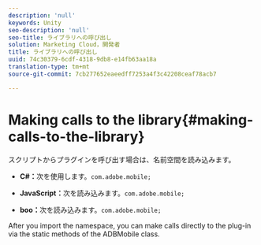 ```yaml
---
description: 'null'
keywords: Unity
seo-description: 'null'
seo-title: ライブラリへの呼び出し
solution: Marketing Cloud，開発者
title: ライブラリへの呼び出し
uuid: 74c30379-6cdf-4318-9db8-e14fb63aa18a
translation-type: tm+mt
source-git-commit: 7cb277652eaeedff7253a4f3c42208ceaf78acb7

---
```



# Making calls to the library{#making-calls-to-the-library}

スクリプトからプラグインを呼び出す場合は、名前空間を読み込みます。

* **C#：**&#x200B;次を使用します。`com.adobe.mobile;`

* **JavaScript：**&#x200B;次を読み込みます。`com.adobe.mobile;`

* **boo：**&#x200B;次を読み込みます。`com.adobe.mobile;`

After you import the namespace, you can make calls directly to the plug-in via the static methods of the ADBMobile class.
